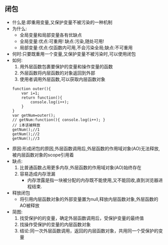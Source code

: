 ## 闭包
- 什么是:即重用变量,又保护变量不被污染的一种机制
- 为什么:
    - 全局变量和局部变量各有优缺点
    - 全局变量:优点:可重用! 缺点:污染,随处可用!
    - 局部变量:优点:仅函数内可用,不会污染全局;缺点:不可重用
- 何时:只要既重用一个变量,又保护变量不被污染时,可以使用闭包
- 如何:
    1. 用外层函数包裹要保护的变量和操作变量的函数
    2. 外层函数将内层函数的对象返回到外部
    3. 使用者调用外层函数,可以获取内层函数对象
    `````````
    function outer(){
        var i=1;
        return function(){
            console.log(i++);
        }
    }
    var getNum=outer();
    // getNum:function(){ console.log(i++); }
    // i本该被释放
    getNum();//1
    getNum();//2
    getNum();//3
    `````````
- 原因:形成闭包的原因,外层函数调用后,外层函数的作用域对象(AO)无法释放,被内层函数对象的scope引用着
- 缺点:
    1. 比普通函数占用更多内存,外层函数的作用域对象(AO)始终存在
    2. 容易造成内存泄漏
        - 内存泄露是指一块被分配的内存既不能使用,又不能回收,直到浏览器进程结束.
- 释放闭包
    - 将引用内层函数对象的外部变量置为null,释放内层函数对象,外层函数的AO被释放
- 简图:
    1. 找受保护的的变量，确定外层函数调用后，受保护变量的最终值
    2. 找操作受保护的变量的内层函数对象
    3. 结论:同一次外层函数调用，返回的内层函数对象，共用同一个受保护的变量